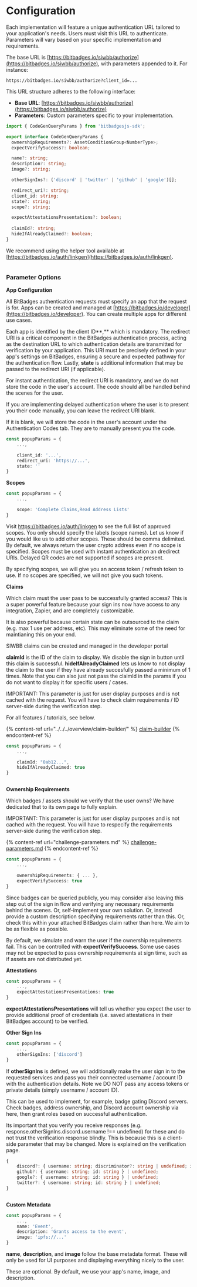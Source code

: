 # Configuration

Each implementation will feature a unique authentication URL tailored to your application's needs. Users must visit this URL to authenticate. Parameters will vary based on your specific implementation and requirements.

The base URL is [https://bitbadges.io/siwbb/authorize](https://bitbadges.io/siwbb/authorize), with parameters appended to it. For instance:

```vbnet
https://bitbadges.io/siwbb/authorize?client_id=...
```

This URL structure adheres to the following interface:

* **Base URL**: [https://bitbadges.io/siwbb/authorize](https://bitbadges.io/siwbb/authorize)
* **Parameters**: Custom parameters specific to your implementation.

```typescript
import { CodeGenQueryParams } from 'bitbadgesjs-sdk';

export interface CodeGenQueryParams {
  ownershipRequirements?: AssetConditionGroup<NumberType>;
  expectVerifySuccess?: boolean;

  name?: string;
  description?: string;
  image?: string;

  otherSignIns?: ('discord' | 'twitter' | 'github' | 'google')[];

  redirect_uri?: string;
  client_id: string;
  state?: string;
  scope?: string;

  expectAttestationsPresentations?: boolean;
  
  claimId?: string;
  hideIfAlreadyClaimed?: boolean;
}
```

We recommend using the helper tool available at [https://bitbadges.io/auth/linkgen](https://bitbadges.io/auth/linkgen).

<figure><img src="../../../.gitbook/assets/image (4) (1) (1) (1).png" alt=""><figcaption></figcaption></figure>

### **Parameter Options**

**App Configuration**

All BitBadges authentication requests must specify an app that the request is for. Apps can be created and managed at [https://bitbadges.io/developer](https://bitbadges.io/developer). You can create multiple apps for different use cases.

Each app is identified by the client ID**,** which is mandatory. The redirect URI is a critical component in the BitBadges authentication process, acting as the destination URL to which authentication details are transmitted for verification by your application. This URI must be precisely defined in your app's settings on BitBadges, ensuring a secure and expected pathway for the authentication flow. Lastly, **state** is additional information that may be passed to the redirect URI (if applicable).

For instant authentication, the redirect URI is mandatory, and we do not store the code in the user's account. The code should all be handled behind the scenes for the user.

If you are implementing delayed authentication where the user is to present you their code manually, you can leave the redirect URI blank.

If it is blank, we will store the code in the user's account under the Authentication Codes tab. They are to manually present you the code.

```typescript
const popupParams = {
    ...,

    client_id: '...',
    redirect_uri: 'https://...',
    state: ''
}
```

**Scopes**

```typescript
const popupParams = {
    ...,

    scope: 'Complete Claims,Read Address Lists'
}
```

Visit https://bitbadges.io/auth/linkgen to see the full list of approved scopes. You only should specify the labels (scope names). Let us know if you would like us to add other scopes. These should be comma delimited. By default, we always return the user crypto address even if no scope is specified. Scopes must be used with instant authentication an dredirect URIs. Delayed QR codes are not supported if scopes are present.

By specifying scopes, we will give you an access token / refresh token to use. If no scopes are specified, we will not give you such tokens.

**Claims**

Which claim must the user pass to be successfully granted access? This is a super powerful feature because your sign ins now have access to any integration, Zapier, and are completely customizable.

It is also powerful because certain state can be outsourced to the claim (e.g. max 1 use per address, etc). This may eliminate some of the need for maintianing this on your end.

SIWBB claims can be created and managed in the developer portal

**claimId** is the ID of the claim to display. We disable the sign in button until this claim is successful. **hideIfAlreadyClaimed** lets us know to not display the claim to the user if they have already succesfully passed a minimum of 1 times. Note that you can also just not pass the claimId in the params if you do not want to display it for specific users / cases.&#x20;

IMPORTANT: This parameter is just for user display purposes and is not cached with the request. You will have to check claim requirements / ID server-side during the verification step.&#x20;

For all features / tutorials, see below.

{% content-ref url="../../../overview/claim-builder/" %}
[claim-builder](../../../overview/claim-builder/)
{% endcontent-ref %}

```typescript
const popupParams = {
    ...,

    claimId: "0ab12...",
    hideIfAlreadyClaimed: true
}
```

<figure><img src="../../../.gitbook/assets/image (1) (1) (1) (1) (1) (1) (1) (1) (1).png" alt=""><figcaption></figcaption></figure>

**Ownership Requirements**

Which badges / assets should we verify that the user owns? We have dedicated that to its own page to fully explain.

IMPORTANT: This parameter is just for user display purposes and is not cached with the request. You will have to respecify the requirements server-side during the verification step.&#x20;

{% content-ref url="challenge-parameters.md" %}
[challenge-parameters.md](challenge-parameters.md)
{% endcontent-ref %}

```typescript
const popupParams = {
    ...,

    ownershipRequirements: { ... },
    expectVerifySuccess: true
}
```

Since badges can be queried publicly, you may consider also leaving this step out of the sign in flow and verifying any necessary requirements behind the scenes. Or, self-implement your own solution. Or, instead provide a custom description specifying requirements rather than this. Or, check this within your attached BitBadges claim rather than here. We aim to be as flexible as possible.&#x20;

By default, we simulate and warn the user if the ownership requirements fail. This can be controlled with **expectVerifySuccess**. Some use cases may not be expected to pass ownership requirements at sign time, such as if assets are not distributed yet.

**Attestations**

```typescript
const popupParams = {
    ...,
    expectAttestationsPresentations: true
}
```

**expectAttestationsPresentations** will tell us whether you expect the user to provide additional proof of credentials (i.e. saved attestations in their BitBadges account) to be verified.

**Other Sign Ins**

```typescript
const popupParams = {
    ...,
    otherSignIns: ['discord']
}
```

If **otherSignIns** is defined, we will additionally make the user sign in to the requested services and pass you their connected username / account ID with the authentication details. Note we DO NOT pass any access tokens or private details (simply username / account ID).

This can be used to implement, for example, badge gating Discord servers. Check badges, address ownership, and Discord account ownership via here, then grant roles based on successful authentication.

Its important that you verify you receive responses (e.g. response.otherSignIns.discord.username !== undefined) for these and do not trust the verification response blindly. This is because this is a client-side parameter that may be changed. More is explained on the verification page.

```typescript
{
    discord?: { username: string; discriminator?: string | undefined; id: string } | undefined;
    github?: { username: string; id: string } | undefined;
    google?: { username: string; id: string } | undefined;
    twitter?: { username: string; id: string } | undefined;
}
```

<figure><img src="../../../.gitbook/assets/image (2) (1) (1) (1) (1) (1) (1) (1) (1) (1) (1) (1) (1) (1) (1) (1) (1).png" alt=""><figcaption></figcaption></figure>

**Custom Metadata**

```typescript
const popupParams = {
    ...,
    name: 'Event',
    description: 'Grants access to the event',
    image: 'ipfs://...'
}
```

**name**, **description**, and **image** follow the base metadata format. These will only be used for UI purposes and displaying everything nicely to the user.

These are optional. By default, we use your app's name, image, and description.

